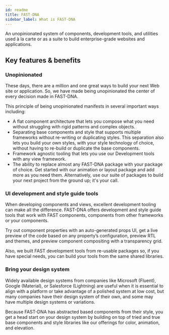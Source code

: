 ```yaml
---
id: readme
title: FAST-DNA
sidebar_label: What is FAST-DNA
---
```


An unopinionated system of components, development tools, and utilities used à la carte or as a suite to build enterprise-grade websites and applications.

## Key features & benefits

### Unopinionated

These days, there are a million and one great ways to build your next Web site or application. So, we have made being unopinionated the center of every decision made in FAST-DNA.

This principle of being unopinionated manifests in several important ways including:

* A flat component architecture that lets you compose what you need without struggling with rigid patterns and complex objects.
* Separating base components and style that supports multiple frameworks without re-writing or duplicating styles. This separation also lets you build your own styles, with your style technology of choice, without having to re-build or duplicate the base components.
* Framework agnostic tooling that lets you use our Development tools with any view framework.
* The ability to replace almost any FAST-DNA package with your package of choice. Get started with our animation or layout package and add more as you need them. Alternatively, use our suite of packages to build your next project from the ground up; it's your call.

### UI development and style guide tools

When developing components and views, excellent development tooling can make all the difference. FAST-DNA offers development and style guide tools that work with FAST components, components from other frameworks or your components.

Try out component properties with an auto-generated props UI, get a live preview of the code based on any property’s configuration, preview RTL and themes, and preview component compositing with a transparency grid.

Also, we built FAST development tools from re-usable packages so, if you have special needs, you can build your tools from the same shared libraries.

### Bring your design system

Widely available design systems from companies like Microsoft (Fluent), Google (Material), or Salesforce (Lightning) are useful when it is essential to align with a platform or take advantage of a polished system at low cost, but many companies have their design system of their own, and some may have multiple design systems or variations.

Because FAST-DNA has abstracted based components from their style, you get a head start on your design system by building on top of tried and true base components and style libraries like our offerings for color, animation, and elevation.
